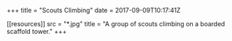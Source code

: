 +++
title = "Scouts Climbing"
date = 2017-09-09T10:17:41Z

[[resources]]
    src = "*.jpg"
    title = "A group of scouts climbing on a boarded scaffold tower."
+++